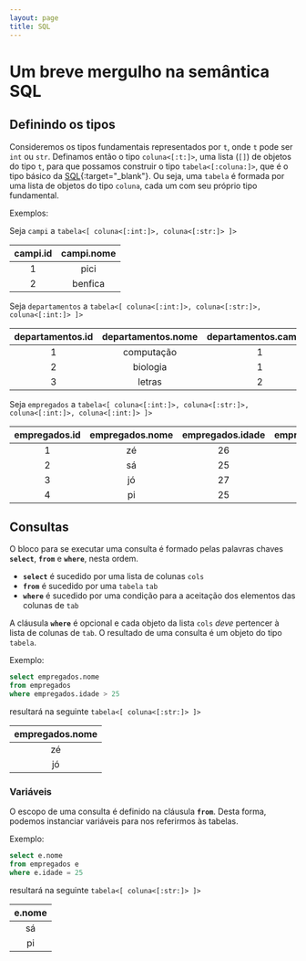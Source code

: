 ```yaml
---
layout: page
title: SQL
---
```

# Um breve mergulho na semântica SQL

## Definindo os tipos

Consideremos os tipos fundamentais representados por `t`, onde `t` pode ser `int` ou `str`. Definamos então o tipo `coluna<[:t:]>`, uma lista (`[]`) de objetos do tipo `t`, para que possamos construir o tipo `tabela<[:coluna:]>`, que é o tipo básico da [SQL](https://pt.wikipedia.org/wiki/SQL){:target="_blank"}. Ou seja, uma `tabela` é formada por uma lista de objetos do tipo `coluna`, cada um com seu próprio tipo fundamental.

Exemplos:

Seja `campi` a `tabela<[ coluna<[:int:]>, coluna<[:str:]> ]>`

| campi.id | campi.nome
|:-:|:-:
| 1 | pici
| 2 | benfica

Seja `departamentos` a `tabela<[ coluna<[:int:]>, coluna<[:str:]>, coluna<[:int:]> ]>`

| departamentos.id | departamentos.nome | departamentos.campus
|:-:|:-:|:-:
| 1 | computação | 1
| 2 | biologia | 1
| 3 | letras | 2

Seja `empregados` a `tabela<[ coluna<[:int:]>, coluna<[:str:]>, coluna<[:int:]>, coluna<[:int:]> ]>`

| empregados.id | empregados.nome | empregados.idade | empregados.departamento
|:-:|:-:|:-:|:-:
| 1 | zé | 26 | 3
| 2 | sá | 25 | 2
| 3 | jó | 27 | 1
| 4 | pi | 25 | 1

## Consultas

O bloco para se executar uma consulta é formado pelas palavras chaves **`select`**, **`from`** e **`where`**, nesta ordem.

* **`select`** é sucedido por uma lista de colunas `cols`
* **`from`** é sucedido por uma `tabela` `tab`
* **`where`** é sucedido por uma condição para a aceitação dos elementos das colunas de `tab`

A cláusula **`where`** é opcional e cada objeto da lista `cols` *deve* pertencer à lista de colunas de `tab`. O resultado de uma consulta é um objeto do tipo `tabela`.

Exemplo:

~~~ sql
select empregados.nome
from empregados
where empregados.idade > 25
~~~
resultará na seguinte `tabela<[ coluna<[:str:]> ]>`

| empregados.nome
|:-:
| zé
| jó

### Variáveis

O escopo de uma consulta é definido na cláusula **`from`**. Desta forma, podemos instanciar variáveis para nos referirmos às tabelas.

Exemplo:

~~~ sql
select e.nome
from empregados e
where e.idade = 25
~~~

resultará na seguinte `tabela<[ coluna<[:str:]> ]>`

| e.nome
|:-:
| sá
| pi
